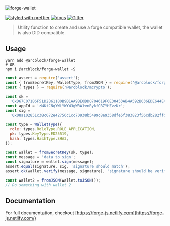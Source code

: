 ![forge-wallet](https://www.arcblock.io/.netlify/functions/badge/?text=forge-wallet)

[![styled with prettier](https://img.shields.io/badge/styled_with-prettier-ff69b4.svg)](https://github.com/prettier/prettier)
[![docs](https://img.shields.io/badge/powered%20by-arcblock-green.svg)](https://docs.arcblock.io)
[![Gitter](https://badges.gitter.im/ArcBlock/community.svg)](https://gitter.im/ArcBlock/community?utm_source=badge&utm_medium=badge&utm_campaign=pr-badge)

> Utility function to create and use a forge compatible wallet, the wallet is also DID compatible.


## Usage

```shell
yarn add @arcblock/forge-wallet
# OR
npm i @arcblock/forge-wallet -S
```

```javascript
const assert = require('assert');
const { fromSecretKey, WalletType, fromJSON } = require('@arcblock/forge-wallet');
const { types } = require('@arcblock/mcrypto');

const sk =
  '0xD67C071B6F51D2B61180B9B1AA9BE0DD0704619F0E30453AB4A592B036EDE644E4852B7091317E3622068E62A5127D1FB0D4AE2FC50213295E10652D2F0ABFC7';
const appId = 'zNKtCNqYWLYWYW3gWRA1vnRykfCBZYHZvzKr';
const sig =
  '0x08a102851c38c072e42756c1cc70938b5499c8e9358dfe5f383823f56cdb282ffda60fcd581a02c6c673069e5afc0bf09abbe3639b61b84d64fd58ef9f083003';

const type = WalletType({
  role: types.RoleType.ROLE_APPLICATION,
  pk: types.KeyType.ED25519,
  hash: types.HashType.SHA3,
});

const wallet = fromSecretKey(sk, type);
const message = 'data to sign';
const signature = wallet.sign(message);
assert.equal(signature, sig, 'signature should match');
assert.ok(wallet.verify(message, signature), 'signature should be verified');

const wallet2 = fromJSON(wallet.toJSON());
// Do something with wallet 2
```


## Documentation

For full documentation, checkout [https://forge-js.netlify.com](https://forge-js.netlify.com/)
